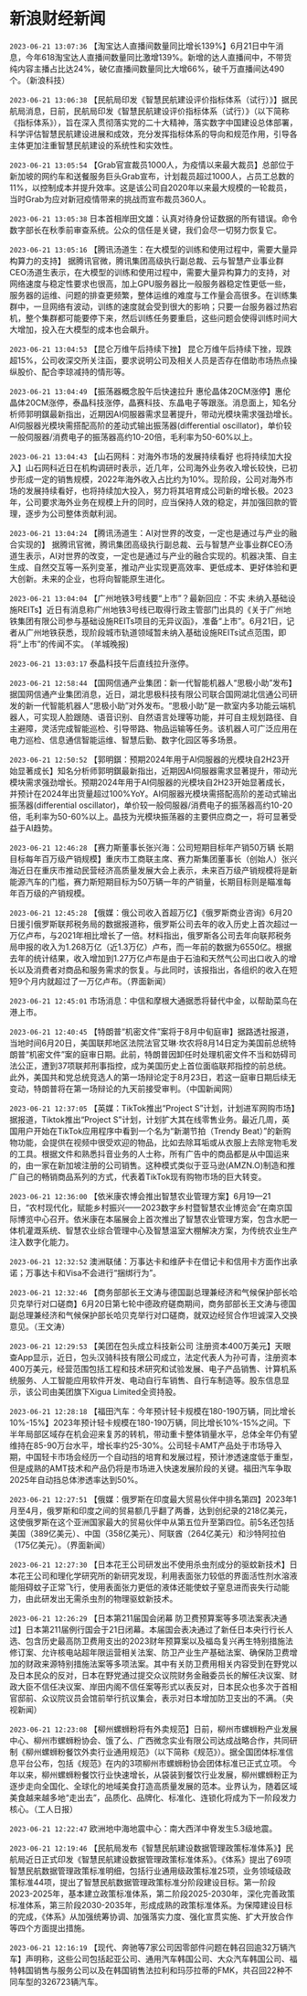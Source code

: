 # 新浪财经新闻
`2023-06-21 13:07:36` 【淘宝达人直播间数量同比增长139%】6月21日中午消息，今年618淘宝达人直播间数量同比激增139%。新增的达人直播间中，不带货纯内容主播占比达24%，破亿直播间数量同比大增66%，破千万直播间达490个。（新浪科技）

`2023-06-21 13:06:38` 【民航局印发《智慧民航建设评价指标体系（试行）》】据民航局消息，日前，民航局印发《智慧民航建设评价指标体系（试行）》（以下简称《指标体系》），旨在深入贯彻落实党的二十大精神，落实数字中国建设总体部署，科学评估智慧民航建设进展和成效，充分发挥指标体系的导向和规范作用，引导各主体更加注重智慧民航建设的系统性和实效性。

`2023-06-21 13:05:54` 【Grab官宣裁员1000人，为疫情以来最大裁员】总部位于新加坡的网约车和送餐服务巨头Grab宣布，计划裁员超过1000人，占员工总数的11%，以控制成本并提升效率。这是该公司自2020年以来最大规模的一轮裁员，当时Grab为应对新冠疫情带来的挑战而宣布裁员360人。

`2023-06-21 13:05:38` 日本首相岸田文雄：认真对待身份证数据的所有错误。命令数字部长在秋季前审查系统。公众的信任是关键，我们会尽一切努力恢复它。

`2023-06-21 13:05:16` 【腾讯汤道生：在大模型的训练和使用过程中，需要大量异构算力的支持】 据腾讯官微，腾讯集团高级执行副总裁、云与智慧产业事业群CEO汤道生表示，在大模型的训练和使用过程中，需要大量异构算力的支持，对网络速度与稳定性要求也很高，加上GPU服务器比一般服务器稳定性更低一些，服务器的运维、问题的排查更频繁，整体运维的难度与工作量会高很多。在训练集群中，一旦网络有波动，训练的速度就会受到很大的影响；只要一台服务器过热宕机，整个集群都可能要停下来，然后训练任务要重启，这些问题会使得训练时间大大增加，投入在大模型的成本也会飙升。

`2023-06-21 13:04:53` 【昆仑万维午后持续下挫】 昆仑万维午后持续下挫，现跌超15%，公司收深交所关注函，要求说明公司及相关人员是否存在借助市场热点操纵股价、配合李琼减持的情形等。

`2023-06-21 13:04:49` 【振荡器概念股午后快速拉升 惠伦晶体20CM涨停】惠伦晶体20CM涨停，泰晶科技涨停，晶赛科技、东晶电子等跟涨。消息面上，知名分析师郭明錤最新指出，近期因AI伺服器需求显著提升，带动光模块需求强劲增长。AI伺服器光模块需搭配高阶的差动式输出振荡器(differential oscillator)，单价较一般伺服器/消费电子的振荡器高约10-20倍，毛利率为50-60%以上。

`2023-06-21 13:04:43` 【山石网科：对海外市场的发展持续看好 也将持续加大投入】山石网科近日在机构调研时表示，近几年，公司海外业务收入增长较快，已初步形成一定的销售规模，2022年海外收入占比约为10%。现阶段，公司对海外市场的发展持续看好，也将持续加大投入，努力将其培育成公司新的增长极。2023年，公司要求海外业务在规模上升的同时，应当保持人效的稳定，并加强回款的管理，逐步为公司整体贡献利润。

`2023-06-21 13:04:24` 【腾讯汤道生：AI对世界的改变，一定也是通过与产业的融合实现的】 据腾讯官微，腾讯集团高级执行副总裁、云与智慧产业事业群CEO汤道生表示，AI对世界的改变，一定也是通过与产业的融合实现的。机器决策、自主生成、自然交互等一系列变革，推动产业实现更高效率、更低成本、更好体验和更大创新。未来的企业，也将向智能原生进化。

`2023-06-21 13:04:04` 【广州地铁3号线要“上市”？最新回应：不实 未纳入基础设施REITs】近日有消息称广州地铁3号线已取得行政主管部门出具的《关于广州地铁集团有限公司参与基础设施REITs项目的无异议函》，准备“上市”。6月21日，记者从广州地铁获悉，现阶段城市轨道领域暂未纳入基础设施REITs试点范围，即将“上市”的传闻不实。 (羊城晚报)

`2023-06-21 13:03:17` 泰晶科技午后直线拉升涨停。

`2023-06-21 12:58:44` 【国网信通产业集团：新一代智能机器人“思极小助”发布】据国网信通产业集团消息，近日，湖北思极科技有限公司联合国网湖北信通公司研发的新一代智能机器人“思极小助”对外发布。“思极小助”是一款室内多功能云端机器人，可实现人脸跟随、语音识别、自然语言处理等功能，并可自主规划路径、自主避障，灵活完成智能巡检、引导带路、物品运输等任务。该机器人可广泛应用在电力巡检、信息通信智能运维、智慧后勤、数字化园区等多场景。

`2023-06-21 12:50:52` 【郭明錤：预期2024年用于AI伺服器的光模块自2H23开始显著成长】知名分析师郭明錤最新指出，近期因AI伺服器需求显著提升，带动光模块需求强劲增长。预期2024年用于AI伺服器的光模块自2H23开始显著成长，并预计在2024年出货量超过100%YoY。AI伺服器光模块需搭配高阶的差动式输出振荡器(differential oscillator)，单价较一般伺服器/消费电子的振荡器高约10-20倍，毛利率为50-60%以上。晶技为光模块振荡器的主要供应商之一，将可显著受益于AI趋势。

`2023-06-21 12:46:28` 【赛力斯董事长张兴海：公司短期目标年产销50万辆 长期目标每年百万级产销规模】重庆市工商联主席、赛力斯集团董事长（创始人）张兴海近日在重庆市推动民营经济高质量发展大会上表示，未来百万级产销规模将是新能源汽车的门槛，赛力斯短期目标为50万辆一年的产销量，长期目标则是瞄准每年百万级的产销规模。

`2023-06-21 12:45:28` 【俄媒：俄公司收入首超万亿】《俄罗斯商业咨询》6月20日援引俄罗斯联邦税务局的数据报道称，俄罗斯公司去年的收入历史上首次超过一万亿卢布，与2021年相比增长了一倍。材料指出，俄罗斯各公司去年向联邦税务局申报的收入为1.268万亿（近1.3万亿）卢布，而一年前的数据为6550亿。根据去年的统计结果，收入增加到1.27万亿卢布是由于石油和天然气公司出口收入的增长以及消费者对商品和服务需求的恢复。与此同时，该报指出，各组织的收入在短短9个月内就超过了一万亿卢布。（界面新闻）

`2023-06-21 12:45:01` 市场消息：中信和摩根大通据悉将替代中金，以帮助菜鸟在港上市。

`2023-06-21 12:40:45` 【特朗普“机密文件”案将于8月中旬庭审】据路透社报道，当地时间6月20日，美国联邦地区法院法官艾琳·坎农将8月14日定为美国前总统特朗普“机密文件”案的庭审日期。此前，特朗普因卸任时处理机密文件不当和妨碍司法公正，遭到37项联邦刑事指控，成为美国历史上首位面临联邦指控的前总统。此外，美国共和党总统竞选人的第一场辩论定于8月23日，若这一庭审日期后续无变动，特朗普将在第一场辩论的九天前接受审判。（中国新闻网）

`2023-06-21 12:37:05` 【英媒：TikTok推出“Project S”计划，计划进军网购市场】据报道，Tiktok推出“Project S”计划，计划扩大其在线零售业务。最近几周，英国用户开始在TikTok应用程序中看到一个名为“新潮节拍（Trendy Beat）”的新购物功能，会提供在视频中很受欢迎的物品，比如去除耳垢或从衣服上去除宠物毛发的工具。根据文件和熟悉抖音业务的人士称，所有广告中的商品都是从中国运来的，由一家在新加坡注册的公司销售。这种模式类似于亚马逊(AMZN.O)制造和推广自己的畅销商品系列的方式，代表着TikTok现有购物市场的巨大转变。

`2023-06-21 12:36:00` 【依米康农博会推出智慧农业管理方案】6月19—21日，“农村现代化，赋能乡村振兴——2023数字乡村暨智慧农业博览会”在南京国际博览中心召开。依米康在本届展会上首次推出了智慧农业管理方案，包含水肥一体机灌溉系统、智慧农业综合管理中心及智慧温室大棚解决方案，为传统农业生产注入数字化能力。

`2023-06-21 12:32:52` 澳洲联储：万事达卡和维萨卡在借记卡和信用卡方面作出承诺；万事达卡和Visa不会进行“捆绑行为”。

`2023-06-21 12:32:46` 【商务部部长王文涛与德国副总理兼经济和气候保护部长哈贝克举行对口磋商】6月20日第七轮中德政府磋商期间，商务部部长王文涛与德国副总理兼经济和气候保护部长哈贝克举行对口磋商，就双边经贸合作坦诚深入交换意见。（王文涛）

`2023-06-21 12:29:53` 【美团在包头成立科技新公司 注册资本400万美元】天眼查App显示，近日，包头汉骑科技有限公司成立，法定代表人为孙可青，注册资本400万美元，经营范围包括工程和技术研究和试验发展、电子产品销售、计算机系统服务、人工智能应用软件开发、电动自行车销售、自行车制造等。股东信息显示，该公司由美团旗下Xigua Limited全资持股。

`2023-06-21 12:28:18` 【福田汽车：今年预计轻卡规模在180-190万辆，同比增长10%-15%】2023年预计轻卡规模在180-190万辆，同比增长10%-15%之间。下半年局部区域存在机会迎来复苏的转机，带动重卡整体销量水平，总体全年仍有望维持在85-90万台水平，增长率约25-30%。公司轻卡AMT产品处于市场导入期，中国轻卡市场会经历一个自动挡的培育和发展过程，预计渗透速度低于重型，但是成熟的AMT技术和产品仍将是市场进入快速发展阶段的关键。福田汽车争取2025年自动挡总体渗透率达到50%。

`2023-06-21 12:27:51` 【俄媒：俄罗斯在印度最大贸易伙伴中排名第四】2023年1月至4月，俄罗斯和印度之间的贸易额几乎翻了两番，达到创纪录的218亿美元，这使俄罗斯在这个亚洲国家最大的贸易伙伴中从第五位升至第四位。前5名还包括美国（389亿美元）、中国（358亿美元）、阿联酋（264亿美元）和沙特阿拉伯（175亿美元）。（界面新闻）

`2023-06-21 12:27:30` 【日本花王公司研发出不使用杀虫剂成分的驱蚊新技术】日本花王公司和理化学研究所的新研究发现，利用表面张力较低的界面活性剂水溶液能阻碍蚊子正常飞行，使用表面张力更低的液体还能使蚊子窒息进而丧失行动能力，由此研发出无需杀虫剂的物理驱蚊新技术。

`2023-06-21 12:26:29` 【日本第211届国会闭幕 防卫费预算案等多项法案表决通过】日本第211届例行国会于21日闭幕。本届国会表决通过了新任日本央行行长人选、包含历史最高防卫费用支出的2023财年预算案以及福岛复兴再生特别措施法修订案、允许核电站超年限运营相关法案、防卫产业生产基础法案、确保防卫费增加的财政来源特别措施法案等多项法案。其中有关防卫费用相关内容受到在野党以及日本民众的反对，日本在野党通过提交众议院财务金融委员长的解任决议案、财政大臣不信任决议案、岸田内阁不信任案等形式以表反对，日本民众也多次于首相官邸前、众议院议员会馆前举行抗议集会，表示对日本增加防卫支出的不满。（央视新闻）

`2023-06-21 12:23:08` 【柳州螺蛳粉将有外卖规范】日前，柳州市螺蛳粉产业发展中心、柳州市螺蛳粉协会、饿了么、广西微念实业有限公司达成战略合作，共同研制《柳州螺蛳粉餐饮外卖行业通用规范》（以下简称《规范》）。据全国团体标准信息平台公布，包括《规范》在内的3项柳州市螺蛳粉协会团体标准已正式立项。 今年以来，柳州螺蛳粉餐饮行业快速增长，从袋装到餐饮行业发展，柳州螺蛳粉正为逐步走向全国化、全球化的地域美食打造高质量发展的范本。业界认为，随着区域美食越来越多地“走出去”，品质化、品牌化、标准化、连锁化将成为下一阶段发力核心。（工人日报）

`2023-06-21 12:22:47` 欧洲地中海地震中心：南大西洋中脊发生5.3级地震。

`2023-06-21 12:19:46` 【民航局发布《智慧民航建设数据管理政策标准体系》】民航局近日正式印发《智慧民航建设数据管理政策标准体系》。《体系》提出了69项智慧民航数据管理政策标准明细，包括行业通用级政策标准25项，业务领域级政策标准44项，提出了智慧民航数据管理政策标准分阶段建设目标。第一阶段2023-2025年，基本建立政策标准体系，第二阶段2025-2030年，深化完善政策标准体系，第三阶段2030-2035年，形成成熟的政策标准体系。为保障建设目标的完成，《体系》从加强统筹协调、加强落实力度、强化宣贯实施、扩大开放合作等四个方面提出措施。

`2023-06-21 12:16:19` 【现代、奔驰等7家公司因零部件问题在韩召回逾32万辆汽车】声明称，这些公司包括起亚公司、通用汽车韩国公司、大众汽车韩国公司、福特韩国销售与服务公司以及在韩国销售法拉利和玛莎拉蒂的FMK，共召回22种不同车型的326723辆汽车。


